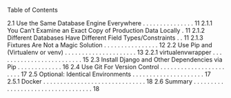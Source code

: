 Table of Contents

2.1 Use the Same Database Engine Everywhere . . . . . . . . . . . . . . . 11
2.1.1 You Can’t Examine an Exact Copy of Production Data Locally . 11
2.1.2 Different Databases Have Different Field Types/Constraints . . 11
2.1.3 Fixtures Are Not a Magic Solution . . . . . . . . . . . . . . . . 12
2.2 Use Pip and (Virtualenv or venv) . . . . . . . . . . . . . . . . . . . . . 13
2.2.1 virtualenvwrapper . . . . . . . . . . . . . . . . . . . . . . . . . 15
2.3 Install Django and Other Dependencies via Pip . . . . . . . . . . . . . 16
2.4 Use Git For Version Control . . . . . . . . . . . . . . . . . . . . . . . 17
2.5 Optional: Identical Environments . . . . . . . . . . . . . . . . . . . . . 17
2.5.1 Docker . . . . . . . . . . . . . . . . . . . . . . . . . . . . . . 18
2.6 Summary . . . . . . . . . . . . . . . . . . . . . . . . . . . . . . . . . . 18
